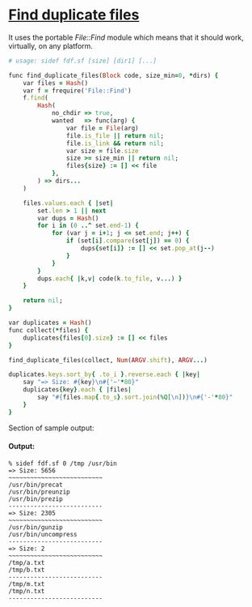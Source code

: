 [1]: http://rosettacode.org/wiki/Find_duplicate_files

# [Find duplicate files][1]

It uses the portable _File::Find_ module which means that it should work, virtually, on any platform.

```ruby
# usage: sidef fdf.sf [size] [dir1] [...]

func find_duplicate_files(Block code, size_min=0, *dirs) {
    var files = Hash()
    var f = frequire('File::Find')
    f.find(
        Hash(
            no_chdir => true,
            wanted   => func(arg) {
                var file = File(arg)
                file.is_file || return nil;
                file.is_link && return nil;
                var size = file.size
                size >= size_min || return nil;
                files{size} := [] << file
            },
        ) => dirs...
    )

    files.values.each { |set|
        set.len > 1 || next
        var dups = Hash()
        for i in (0 ..^ set.end-1) {
            for (var j = i+1; j <= set.end; j++) {
                if (set[i].compare(set[j]) == 0) {
                    dups{set[i]} := [] << set.pop_at(j--)
                }
            }
        }
        dups.each{ |k,v| code(k.to_file, v...) }
    }

    return nil;
}

var duplicates = Hash()
func collect(*files) {
    duplicates{files[0].size} := [] << files
}

find_duplicate_files(collect, Num(ARGV.shift), ARGV...)

duplicates.keys.sort_by{ .to_i }.reverse.each { |key|
    say "=> Size: #{key}\n#{'~'*80}"
    duplicates{key}.each { |files|
        say "#{files.map{.to_s}.sort.join(%Q[\n])}\n#{'-'*80}"
    }
}
```


Section of sample output:


#### Output:
```
% sidef fdf.sf 0 /tmp /usr/bin
=> Size: 5656
~~~~~~~~~~~~~~~~~~~~~~~~~~
/usr/bin/precat
/usr/bin/preunzip
/usr/bin/prezip
--------------------------
=> Size: 2305
~~~~~~~~~~~~~~~~~~~~~~~~~~
/usr/bin/gunzip
/usr/bin/uncompress
--------------------------
=> Size: 2
~~~~~~~~~~~~~~~~~~~~~~~~~~
/tmp/a.txt
/tmp/b.txt
--------------------------
/tmp/m.txt
/tmp/n.txt
--------------------------
```
